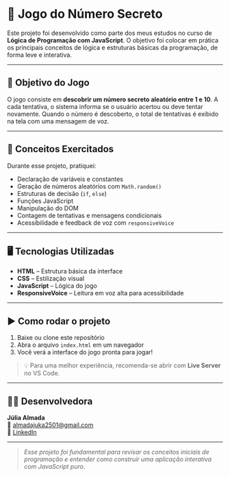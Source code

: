 # 🎯 Jogo do Número Secreto

Este projeto foi desenvolvido como parte dos meus estudos no curso de **Lógica de Programação com JavaScript**. O objetivo foi colocar em prática os principais conceitos de lógica e estruturas básicas da programação, de forma leve e interativa.

---

## 🧠 Objetivo do Jogo

O jogo consiste em **descobrir um número secreto aleatório entre 1 e 10**. A cada tentativa, o sistema informa se o usuário acertou ou deve tentar novamente. Quando o número é descoberto, o total de tentativas é exibido na tela com uma mensagem de voz.

---

## 🧪 Conceitos Exercitados

Durante esse projeto, pratiquei:

- Declaração de variáveis e constantes
- Geração de números aleatórios com `Math.random()`
- Estruturas de decisão (`if`, `else`)
- Funções JavaScript
- Manipulação do DOM
- Contagem de tentativas e mensagens condicionais
- Acessibilidade e feedback de voz com `responsiveVoice`

---

## 🖥️ Tecnologias Utilizadas

- **HTML** – Estrutura básica da interface
- **CSS** – Estilização visual
- **JavaScript** – Lógica do jogo
- **ResponsiveVoice** – Leitura em voz alta para acessibilidade

---

## ▶️ Como rodar o projeto

1. Baixe ou clone este repositório
2. Abra o arquivo `index.html` em um navegador
3. Você verá a interface do jogo pronta para jogar!

> 💡 Para uma melhor experiência, recomenda-se abrir com **Live Server** no VS Code.

---

## 👩‍💻 Desenvolvedora

**Júlia Almada**  
📧 almadajuka2501@gmail.com  
💼 [LinkedIn](https://www.linkedin.com/in/júlia-almada-241b72332/)

---

> *Esse projeto foi fundamental para revisar os conceitos iniciais de programação e entender como construir uma aplicação interativa com JavaScript puro.*
